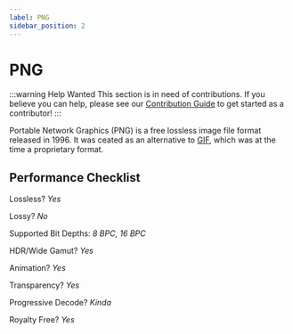 ```yaml
---
label: PNG
sidebar_position: 2
---
```


# PNG

:::warning Help Wanted
This section is in need of contributions. If you believe you can help, please see our [Contribution Guide](../contribution-guide.md) to get started as a contributor!
:::

Portable Network Graphics (PNG) is a free lossless image file format released in 1996. It was ceated as an alternative to [GIF](./GIF.md), which was at the time a proprietary format.

## Performance Checklist

Lossless? *Yes*

Lossy? *No*

Supported Bit Depths:
*8 BPC, 16 BPC*

HDR/Wide Gamut? *Yes*

Animation? *Yes*

Transparency? *Yes*

Progressive Decode? *Kinda*

Royalty Free? *Yes*